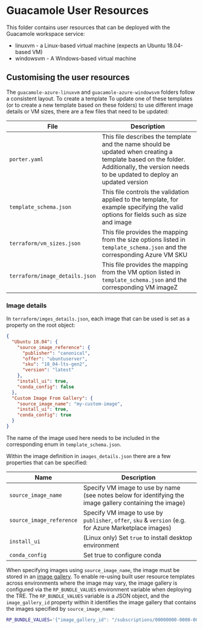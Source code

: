 # Guacamole User Resources

This folder contains user resources that can be deployed with the Guacamole workspace service:

- linuxvm - a Linux-based virtual machine (expects an Ubuntu 18.04-based VM)
- windowsvm - A Windows-based virtual machine


## Customising the user resources

The `guacamole-azure-linuxvm` and `guacamole-azure-windowsvm` folders follow a consistent layout.
To create a template To update one of these templates (or to create a new template based on these folders) to use different image details or VM sizes, there are a few files that need to be updated:

| File                           | Description                                                                                                                                                                                   |
| ------------------------------ | --------------------------------------------------------------------------------------------------------------------------------------------------------------------------------------------- |
| `porter.yaml`                  | This file describes the template and the name should be updated when creating a template based on the folder.<br> Additionally, the version needs  to be updated to deploy an updated version |
| `template_schema.json`         | This file controls the validation applied to the template, for example specifying the valid options for fields such as size and image                                                         |
| `terraform/vm_sizes.json`      | This file provides the mapping from the size options listed in `template_schema.json` and the corresponding Azure VM SKU                                                                      |
| `terraform/image_details.json` | This file provides the mapping from the VM option listed in `template_schema.json` and the corresponding VM imageZ                                                                            |

### Image details

In `terraform/imges_details.json`, each image that can be used is set as a property on the root object:

```json
{
  "Ubuntu 18.04": {
    "source_image_reference": {
      "publisher": "canonical",
      "offer": "ubuntuserver",
      "sku": "18_04-lts-gen2",
      "version": "latest"
    },
    "install_ui": true,
    "conda_config": false
  },
  "Custom Image From Gallery": {
    "source_image_name": "my-custom-image",
    "install_ui": true,
    "conda_config": true
  }
}
```

The name of the image used here needs to be included in the corresponding enum in `template_schema.json`.

Within the image definition in `images_details.json` there are a few properties that can be specified:


| Name                     | Description                                                                                              |
| ------------------------ | -------------------------------------------------------------------------------------------------------- |
| `source_image_name`      | Specify VM image to use by name (see notes below for identifying the image gallery containing the image) |
| `source_image_reference` | Specify VM image to use by `publisher`, `offer`, `sku` & `version` (e.g. for Azure Marketplace images)   |
| `install_ui`             | (Linux only) Set `true` to install desktop environment                                                   |
| `conda_config`           | Set true to configure conda                                                                              |

When specifying images using `source_image_name`, the image must be stored in an [image gallery](https://learn.microsoft.com/en-us/azure/virtual-machines/azure-compute-gallery).
To enable re-using built user resource templates across environments where the image may vary, the image gallery is configured via the `RP_BUNDLE_VALUES` environment variable when deploying the TRE.
The `RP_BUNDLE_VALUES` variable is a JSON object, and the `image_gallery_id` property within it identifies the image gallery that contains the images specified by `source_image_name`:


```bash
RP_BUNDLE_VALUES='{"image_gallery_id": "/subscriptions/00000000-0000-0000-0000-000000000000/resourceGroups/<your-rg>/providers/Microsoft.Compute/galleries/<your-gallery-name>"}
```

